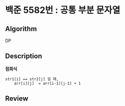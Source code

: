 # 백준 5582번 : 공통 부분 문자열

## Algorithm

DP

## Description
**점화식**
    
    str1[i] == str2[j] 일 때,
        arr[i][j]  = arr[i-1][j-1] + 1
    
## Review

